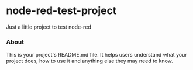 node-red-test-project
=====================

Just a little project to test node-red

### About

This is your project's README.md file. It helps users understand what your
project does, how to use it and anything else they may need to know.